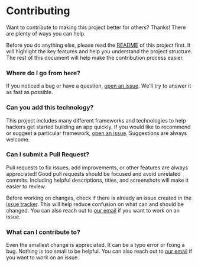 # Contributing

Want to contribute to making this project better for others? Thanks! There are plenty of ways you can help.

Before you do anything else, please read the [README][readme] of this project first. It will highlight the key features and help you understand the project structure. The rest of this document will help make the contribution process easier.

### Where do I go from here?

If you noticed a bug or have a question, [open an issue][issues]. We'll try to answer it as fast as possible.

### Can you add this technology?

This project includes many different frameworks and technologies to help hackers get started building an app quickly. If you would like to recommend or suggest a particular framework, [open an issue][issues]. Suggestions are always welcome.

### Can I submit a Pull Request?

Pull requests to fix issues, add improvements, or other features are always appreciated! Good pull requests should be focused and avoid unrelated commits. Including helpful descriptions, titles, and screenshots will make it easier to review.

Before working on changes, check if there is already an issue created in the [issue tracker][issues]. This will help reduce confusion on what can and should be changed. You can also reach out to [our email][email] if you want to work on an issue.

### What can I contribute to?

Even the smallest change is appreciated. It can be a typo error or fixing a bug. Nothing is too small to be helpful. You can also reach out to [our email][email] if you want to work on an issue.

[readme]: https://github.com/MLH/mlh-hackathon-nodejs-starter
[issues]: https://github.com/MLH/mlh-hackathon-nodejs-starter/issues
[email]: mailto:hi@mlh.io
